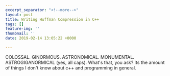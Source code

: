 ```yaml
---
excerpt_separator: "<!--more-->"
layout: post
title: Writing Huffman Compression in C++
tags: []
feature-img: ''
thumbnail: ''
date: 2019-02-14 13:05:22 +0000

---
```

COLOSSAL. GINORMOUS. ASTRONOMICAL. MONUMENTAL. ASTROGIGANORMICAL (yes, all caps). What's that, you ask? Its the amount of things I don't know about c++ and programming in general.
